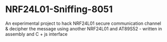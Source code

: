 # NRF24L01-Sniffing-8051
An experimental project to hack NRF24L01 secure communication channel &amp; decipher the message using another NRF24L01 and AT89S52 - written in assembly and C + js interface
